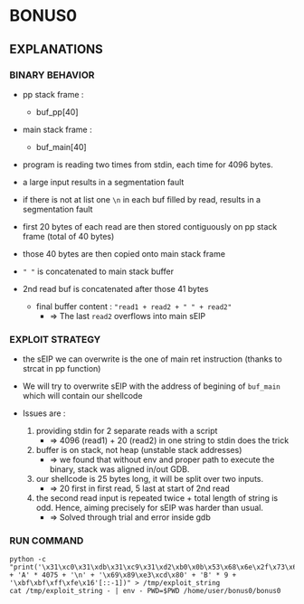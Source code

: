 # BONUS0

## EXPLANATIONS

### BINARY BEHAVIOR

- pp stack frame :

  - buf_pp[40]

- main stack frame :

  - buf_main[40]

- program is reading two times from stdin, each time for 4096 bytes.
- a large input results in a segmentation fault
- if there is not at list one `\n` in each buf filled by read, results in a segmentation fault
- first 20 bytes of each read are then stored contiguously on pp stack frame (total of 40 bytes)
- those 40 bytes are then copied onto main stack frame
- `" "` is concatenated to main stack buffer
- 2nd read buf is concatenated after those 41 bytes
  - final buffer content : `"read1 + read2 + " " + read2"`
    - => The last `read2` overflows into main sEIP

### EXPLOIT STRATEGY

- the sEIP we can overwrite is the one of main ret instruction (thanks to strcat in pp function)
- We will try to overwrite sEIP with the address of begining of `buf_main` which will contain our shellcode

- Issues are :
  1. providing stdin for 2 separate reads with a script
     - => 4096 (read1) + 20 (read2) in one string to stdin does the trick
  2. buffer is on stack, not heap (unstable stack addresses)
     - => we found that without env and proper path to execute the binary, stack was aligned in/out GDB.
  3. our shellcode is 25 bytes long, it will be split over two inputs.
     - => 20 first in first read, 5 last at start of 2nd read
  4. the second read input is repeated twice + total length of string is odd. Hence, aiming precisely for sEIP was harder than usual.
     - => Solved through trial and error inside gdb

### RUN COMMAND

```
python -c "print('\x31\xc0\x31\xdb\x31\xc9\x31\xd2\xb0\x0b\x53\x68\x6e\x2f\x73\x68\x68\x2f\x2f\x62' + 'A' * 4075 + '\n' + '\x69\x89\xe3\xcd\x80' + 'B' * 9 + '\xbf\xbf\xff\xfe\x16'[::-1])" > /tmp/exploit_string
cat /tmp/exploit_string - | env - PWD=$PWD /home/user/bonus0/bonus0
```
